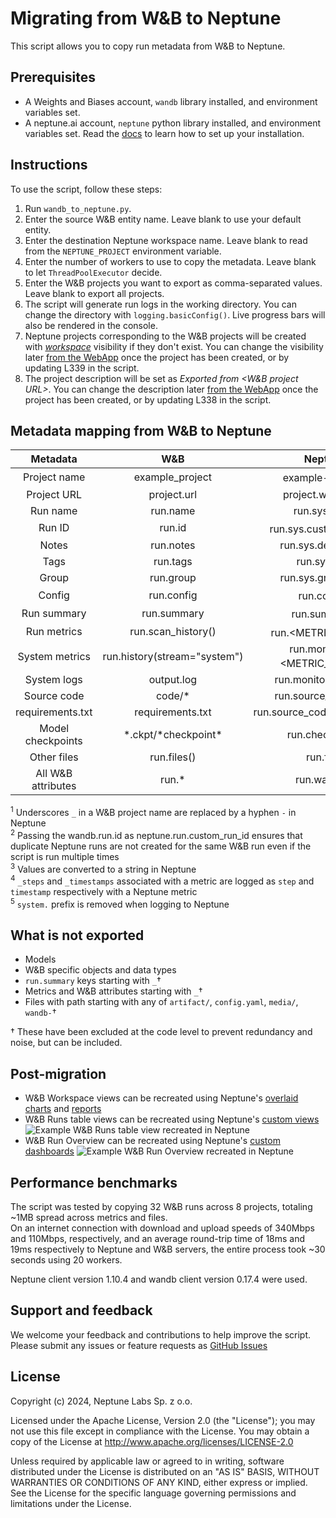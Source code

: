 # Migrating from W&B to Neptune

This script allows you to copy run metadata from W&B to Neptune.

## Prerequisites
- A Weights and Biases account, `wandb` library installed, and environment variables set.
- A neptune.ai account, `neptune` python library installed, and environment variables set. Read the [docs](https://docs-legacy.neptune.ai/setup/installation/) to learn how to set up your installation.

## Instructions

To use the script, follow these steps:

1. Run `wandb_to_neptune.py`.
1. Enter the source W&B entity name. Leave blank to use your default entity.
1. Enter the destination Neptune workspace name. Leave blank to read from the `NEPTUNE_PROJECT` environment variable.
1. Enter the number of workers to use to copy the metadata. Leave blank to let `ThreadPoolExecutor` decide.
1. Enter the W&B projects you want to export as comma-separated values. Leave blank to export all projects.
1. The script will generate run logs in the working directory. You can change the directory with `logging.basicConfig()`. Live progress bars will also be rendered in the console.
1. Neptune projects corresponding to the W&B projects will be created with [*workspace*](https://docs-legacy.neptune.ai/about/workspaces_and_projects/#privacy-and-access-control) visibility if they don't exist. You can change the visibility later [from the WebApp](hdocs-legacy.neptune.aiacy.neptune.ai/management/changing_project_privacy/) once the project has been created, or by updating L339 in the script.
1. The project description will be set as *Exported from <W&B project URL>*. You can change the description later [from the WebApp](https://docs-legacy.neptune.ai/setup/creating_project/#creating-a-project) once the project has been created, or by updating L338 in the script.

## Metadata mapping from W&B to Neptune

| Metadata | W&B | Neptune |
| :-: | :-: | :-: |
| Project name | example_project | example-project<sup>1</sup> |
| Project URL | project.url | project.wandb_url |
| Run name | run.name | run.sys.name |
| Run ID | run.id | run.sys.custom_run_id<sup>2</sup> |
| Notes | run.notes | run.sys.description |
| Tags | run.tags | run.sys.tags |
| Group | run.group | run.sys.group_tags |
| Config | run.config | run.config<sup>3</sup> |
| Run summary | run.summary | run.summary<sup>3</sup> |
| Run metrics | run.scan_history() | run.<METRIC_NAME><sup>4</sup> |
| System metrics | run.history(stream="system") | run.monitoring.<METRIC_NAME><sup>5</sup> |
| System logs | output.log | run.monitoring.stdout |
| Source code | code/* | run.source_code.files |
| requirements.txt | requirements.txt | run.source_code.requirements |
| Model checkpoints | \*.ckpt/\*checkpoint\* | run.checkpoints |
| Other files | run.files() | run.files |
| All W&B attributes | run.* | run.wandb.* |

<sup>1</sup> Underscores `_` in a W&B project name are replaced by a hyphen `-` in Neptune  
<sup>2</sup> Passing the wandb.run.id as neptune.run.custom_run_id ensures that duplicate Neptune runs are not created for the same W&B run even if the script is run multiple times  
<sup>3</sup> Values are converted to a string in Neptune  
<sup>4</sup> `_steps` and `_timestamps` associated with a metric are logged as `step` and `timestamp` respectively with a Neptune metric  
<sup>5</sup> `system.` prefix is removed when logging to Neptune

## What is not exported
- Models
- W&B specific objects and data types
- `run.summary` keys starting with `_`†
- Metrics and W&B attributes starting with `_`†
- Files with path starting with any of `artifact/`, `config.yaml`, `media/`, `wandb-`†

† These have been excluded at the code level to prevent redundancy and noise, but can be included.

## Post-migration
* W&B Workspace views can be recreated using Neptune's [overlaid charts](https://docs-legacy.neptune.ai/app/charts/) and [reports](hdocs-legacy.neptune.aiacy.neptune.ai/app/reports/)
* W&B Runs table views can be recreated using Neptune's [custom views](https://docs-legacy.neptune.ai/app/experiments/#custom-views)
  ![Example W&B Runs table view recreated in Neptune](https://neptune.ai/wp-content/uploads/2024/07/wandb_table.png)
* W&B Run Overview can be recreated using Neptune's [custom dashboards](https://docs-legacy.neptune.ai/app/custom_dashboard/)
    ![Example W&B Run Overview recreated in Neptune](https://neptune.ai/wp-content/uploads/2024/07/overview.png)

## Performance benchmarks

The script was tested by copying 32 W&B runs across 8 projects, totaling ~1MB spread across metrics and files.  
On an internet connection with download and upload speeds of 340Mbps and 110Mbps, respectively, and an average round-trip time of 18ms and 19ms respectively to Neptune and W&B servers, the entire process took ~30 seconds using 20 workers.

Neptune client version 1.10.4 and wandb client version 0.17.4 were used.

## Support and feedback

We welcome your feedback and contributions to help improve the script. Please submit any issues or feature requests as [GitHub Issues](https://github.com/neptune-ai/examples/issues)

## License

Copyright (c) 2024, Neptune Labs Sp. z o.o.

Licensed under the Apache License, Version 2.0 (the "License"); you may not use this file except in compliance with the License. You may obtain a copy of the License at http://www.apache.org/licenses/LICENSE-2.0

Unless required by applicable law or agreed to in writing, software distributed under the License is distributed on an "AS IS" BASIS, WITHOUT WARRANTIES OR CONDITIONS OF ANY KIND, either express or implied.
See the License for the specific language governing permissions and limitations under the License.

